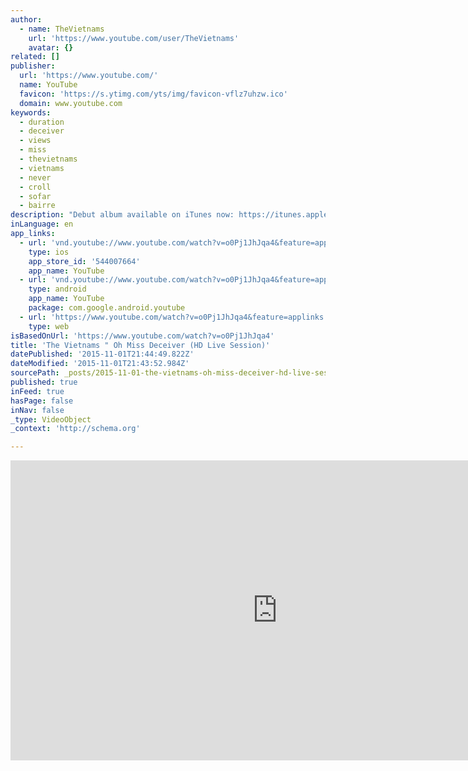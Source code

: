```yaml
---
author:
  - name: TheVietnams
    url: 'https://www.youtube.com/user/TheVietnams'
    avatar: {}
related: []
publisher:
  url: 'https://www.youtube.com/'
  name: YouTube
  favicon: 'https://s.ytimg.com/yts/img/favicon-vflz7uhzw.ico'
  domain: www.youtube.com
keywords:
  - duration
  - deceiver
  - views
  - miss
  - thevietnams
  - vietnams
  - never
  - croll
  - sofar
  - bairre
description: "Debut album available on iTunes now: https://itunes.apple.com/us/artist/the-vietnams/id593920775?ign-mpt=uo%3D4 Playing their debut single \"Oh Miss Deceiver\" here's the first of many Live Sessions with The Vietnams. Film Credit: Karen Huntington LYRICS: Oh Miss Deceiver Have you found your next victim Tall dark and handsome Will you lure him in, will you ever"
inLanguage: en
app_links:
  - url: 'vnd.youtube://www.youtube.com/watch?v=o0Pj1JhJqa4&feature=applinks'
    type: ios
    app_store_id: '544007664'
    app_name: YouTube
  - url: 'vnd.youtube://www.youtube.com/watch?v=o0Pj1JhJqa4&feature=applinks'
    type: android
    app_name: YouTube
    package: com.google.android.youtube
  - url: 'https://www.youtube.com/watch?v=o0Pj1JhJqa4&feature=applinks'
    type: web
isBasedOnUrl: 'https://www.youtube.com/watch?v=o0Pj1JhJqa4'
title: 'The Vietnams " Oh Miss Deceiver (HD Live Session)'
datePublished: '2015-11-01T21:44:49.822Z'
dateModified: '2015-11-01T21:43:52.984Z'
sourcePath: _posts/2015-11-01-the-vietnams-oh-miss-deceiver-hd-live-session.md
published: true
inFeed: true
hasPage: false
inNav: false
_type: VideoObject
_context: 'http://schema.org'

---
```

<iframe src="https://cdn.embedly.com/widgets/media.html?src=https%3A%2F%2Fwww.youtube.com%2Fembed%2Fo0Pj1JhJqa4%3Ffeature%3Doembed&amp;url=https%3A%2F%2Fwww.youtube.com%2Fwatch%3Fv%3Do0Pj1JhJqa4&amp;image=https%3A%2F%2Fi.ytimg.com%2Fvi%2Fo0Pj1JhJqa4%2Fhqdefault.jpg&amp;key=b7d04c9b404c499eba89ee7072e1c4f7&amp;type=text%2Fhtml&amp;schema=youtube" width="854" height="480" scrolling="no" frameborder="0" allowfullscreen="allowfullscreen" style=""></iframe>